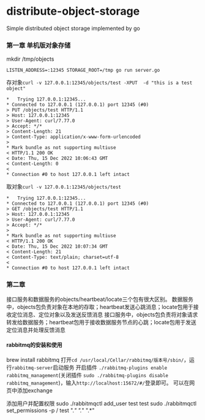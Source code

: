 # distribute-object-storage
Simple distributed object storage implemented by go

### 第一章 单机版对象存储
mkdir /tmp/objects

`LISTEN_ADDRESS=:12345 STORAGE_ROOT=/tmp go run server.go`

存对象`curl -v 127.0.0.1:12345/objects/test -XPUT  -d "this is a test object"`
```text
*   Trying 127.0.0.1:12345...
* Connected to 127.0.0.1 (127.0.0.1) port 12345 (#0)
> PUT /objects/test HTTP/1.1
> Host: 127.0.0.1:12345
> User-Agent: curl/7.77.0
> Accept: */*
> Content-Length: 21
> Content-Type: application/x-www-form-urlencoded
> 
* Mark bundle as not supporting multiuse
< HTTP/1.1 200 OK
< Date: Thu, 15 Dec 2022 10:06:43 GMT
< Content-Length: 0
< 
* Connection #0 to host 127.0.0.1 left intact

```
取对象`curl -v 127.0.0.1:12345/objects/test`
```text
*   Trying 127.0.0.1:12345...
* Connected to 127.0.0.1 (127.0.0.1) port 12345 (#0)
> GET /objects/test HTTP/1.1
> Host: 127.0.0.1:12345
> User-Agent: curl/7.77.0
> Accept: */*
> 
* Mark bundle as not supporting multiuse
< HTTP/1.1 200 OK
< Date: Thu, 15 Dec 2022 10:07:34 GMT
< Content-Length: 21
< Content-Type: text/plain; charset=utf-8
< 
* Connection #0 to host 127.0.0.1 left intact
```

### 第二章

接口服务和数据服务的objects/heartbeat/locate三个包有很大区别。
数据服务中，objects包负责对象在本地的存取；heartbeat发送心跳消息；locate包用于接收定位消息、定位对象以及发送反馈消息
接口服务中，objects包负责将对象请求转发给数据服务；heartbeat包用于接收数据服务节点的心跳；locate包用于发送定位消息并处理反馈消息

#### rabbitmq的安装和使用
brew install rabbitmq
打开`cd /usr/local/Cellar/rabbitmq/版本号/sbin/`，运行`rabbitmq-server`启动服务
开启插件 `./rabbitmq-plugins enable rabbitmq_management`(关闭插件 `sudo ./rabbitmq-plugins disable rabbitmq_management`)，输入` http://localhost:15672/#/ `登录即可。
可以在网页中添加exchange

添加用户并配置权限
sudo ./rabbitmqctl add_user test test
sudo ./rabbitmqctl set_permissions -p / test ".*" ".*" ".*"
